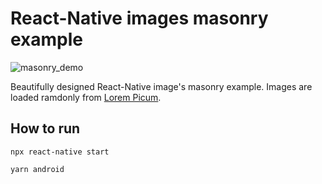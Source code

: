 # React-Native images masonry example

  ![masonry_demo](./demo.gif)

  Beautifully designed React-Native image's masonry example. Images are loaded ramdonly from [Lorem Picum](https://picsum.photos/).

## How to run

``` npx react-native start ```


``` yarn android ```